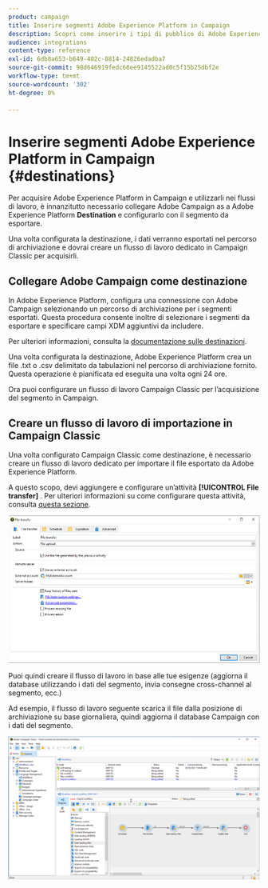 ```yaml
---
product: campaign
title: Inserire segmenti Adobe Experience Platform in Campaign
description: Scopri come inserire i tipi di pubblico di Adobe Experience Platform in Campaign Classic.
audience: integrations
content-type: reference
exl-id: 6db8a653-b649-402c-8814-24826edadba7
source-git-commit: 98d646919fedc66ee9145522ad0c5f15b25dbf2e
workflow-type: tm+mt
source-wordcount: '302'
ht-degree: 0%

---
```


# Inserire segmenti Adobe Experience Platform in Campaign {#destinations}

Per acquisire Adobe Experience Platform in Campaign e utilizzarli nei flussi di lavoro, è innanzitutto necessario collegare Adobe Campaign as a Adobe Experience Platform **Destination** e configurarlo con il segmento da esportare.

Una volta configurata la destinazione, i dati verranno esportati nel percorso di archiviazione e dovrai creare un flusso di lavoro dedicato in Campaign Classic per acquisirli.

## Collegare Adobe Campaign come destinazione

In Adobe Experience Platform, configura una connessione con Adobe Campaign selezionando un percorso di archiviazione per i segmenti esportati. Questa procedura consente inoltre di selezionare i segmenti da esportare e specificare campi XDM aggiuntivi da includere.

Per ulteriori informazioni, consulta la [documentazione sulle destinazioni](https://experienceleague.adobe.com/docs/experience-platform/destinations/catalog/email-marketing/adobe-campaign.html).

Una volta configurata la destinazione, Adobe Experience Platform crea un file .txt o .csv delimitato da tabulazioni nel percorso di archiviazione fornito. Questa operazione è pianificata ed eseguita una volta ogni 24 ore.

Ora puoi configurare un flusso di lavoro Campaign Classic per l’acquisizione del segmento in Campaign.

## Creare un flusso di lavoro di importazione in Campaign Classic

Una volta configurato Campaign Classic come destinazione, è necessario creare un flusso di lavoro dedicato per importare il file esportato da Adobe Experience Platform.

A questo scopo, devi aggiungere e configurare un’attività **[!UICONTROL File transfer]** . Per ulteriori informazioni su come configurare questa attività, consulta [questa sezione](../../workflow/using/file-transfer.md).

![](assets/rtcdp-file-transfer.png)

Puoi quindi creare il flusso di lavoro in base alle tue esigenze (aggiorna il database utilizzando i dati del segmento, invia consegne cross-channel al segmento, ecc.)

Ad esempio, il flusso di lavoro seguente scarica il file dalla posizione di archiviazione su base giornaliera, quindi aggiorna il database Campaign con i dati del segmento.

![](assets/rtcdp-workflow.png)
